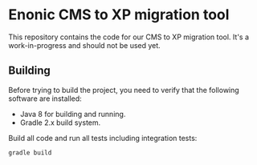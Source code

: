 # Enonic CMS to XP migration tool

This repository contains the code for our CMS to XP migration tool. It's
a work-in-progress and should not be used yet.

## Building

Before trying to build the project, you need to verify that the following
software are installed:

* Java 8 for building and running.
* Gradle 2.x build system.

Build all code and run all tests including integration tests:

    gradle build
